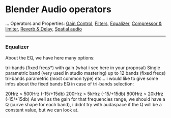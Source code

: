 # Blender Audio operators

...
Operators and Properties: [Gain Control](blender-audio-gain.md), [Filters](blender-audio-filter.md), [Equalizer](blender-audio-equalizer.md), [Compressor & limiter](blender-audio-compressor.md), [Reverb & Delay](blender-audio-compressor.md), [Spatial audio](blender-audio-spatial.md)

---

### Equalizer

About the EQ, we have here many options:

tri-bands (fixed freqs*) with gain (what i see here in your proposal)
Single parametric band (very used in studio mastering)
up to 12 bands (fixed freqs)
tri-bands parametric (most common type)
etc…
i would like to give some infos about the fixed bands EQ in case of tri-bands selection:

20Hrz > 500Hrz (-15/+15db)
200Hrz > 5kHrz (-15/+15db)
800Hrz > 20kHrz (-15/+15db)
As well as the gain for that frequencies range, we should have a Q (curve shape for each band), i didnt try with audaspace if the Q will be a constant value, but we can look at.
